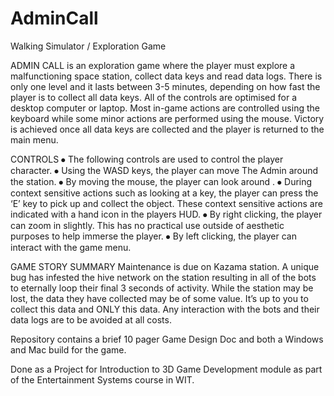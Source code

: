 # AdminCall
Walking Simulator / Exploration Game


ADMIN CALL is an exploration game where the player must explore a malfunctioning space station, collect data keys and read data logs. There is only one level and it lasts between 3-5 minutes, depending on how fast the player is to collect all data keys.
All of the controls are optimised for a desktop computer or laptop. Most in-game actions are controlled using the keyboard while some minor actions are performed using the mouse.
Victory is achieved once all data keys are collected and the player is returned to the main menu.

CONTROLS
⦁	The following controls are used to control the player character.
⦁	Using the WASD keys, the player can move The Admin around the station.
⦁	By moving the mouse, the player can look around .
⦁	During context sensitive actions such as looking at a key, the player can press the ‘E’ key to pick up and collect the object. These context sensitive actions are indicated with a hand icon in the players HUD.
⦁	By right clicking, the player can zoom in slightly. This has no practical use outside of aesthetic purposes to help immerse the player.
⦁	By left clicking, the player can interact with the game menu.

GAME STORY SUMMARY
Maintenance is due on Kazama station. A unique bug has infested the hive network on the station resulting in all of the bots to eternally loop their final 3 seconds of activity. While the station may be lost, the data they have collected may be of some value. It’s up to you to collect this data and ONLY this data. Any interaction with the bots and their data logs are to be avoided at all costs.

Repository contains a brief 10 pager Game Design Doc and both a Windows and Mac build for the game.

Done as a Project for Introduction to 3D Game Development module as part of the Entertainment Systems course in WIT.
